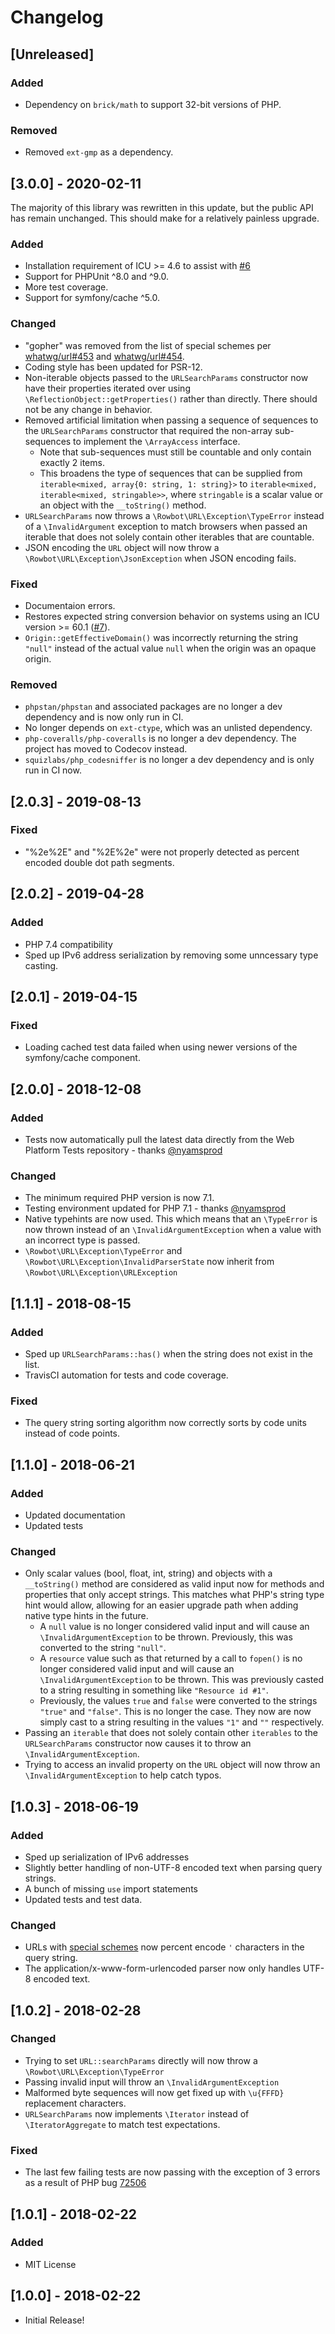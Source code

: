 # Changelog

## [Unreleased]

### Added

- Dependency on `brick/math` to support 32-bit versions of PHP.

### Removed

- Removed `ext-gmp` as a dependency.

## [3.0.0] - 2020-02-11

The majority of this library was rewritten in this update, but the public API has remain unchanged. This should make for a relatively painless upgrade.

### Added

- Installation requirement of ICU >= 4.6 to assist with [#6](https://github.com/TRowbotham/URL-Parser/issues/6)
- Support for PHPUnit ^8.0 and ^9.0.
- More test coverage.
- Support for symfony/cache ^5.0.

### Changed

- "gopher" was removed from the list of special schemes per [whatwg/url#453](https://github.com/whatwg/url/pull/453) and [whatwg/url#454](https://github.com/whatwg/url/pull/454).
- Coding style has been updated for PSR-12.
- Non-iterable objects passed to the `URLSearchParams` constructor now have their properties iterated over using `\ReflectionObject::getProperties()` rather than directly. There should not be any change in behavior.
- Removed artificial limitation when passing a sequence of sequences to the `URLSearchParams` constructor that required the non-array sub-sequences to implement the `\ArrayAccess` interface.
    - Note that sub-sequences must still be countable and only contain exactly 2 items.
    - This broadens the type of sequences that can be supplied from `iterable<mixed, array{0: string, 1: string}>` to `iterable<mixed, iterable<mixed, stringable>>`, where `stringable` is a scalar value or an object with the `__toString()` method.
- `URLSearchParams` now throws a `\Rowbot\URL\Exception\TypeError` instead of a `\InvalidArgument` exception to match browsers when passed an iterable that does not solely contain other iterables that are countable.
- JSON encoding the `URL` object will now throw a `\Rowbot\URL\Exception\JsonException` when JSON encoding fails.

### Fixed

- Documentaion errors.
- Restores expected string conversion behavior on systems using an ICU version >= 60.1 ([#7](https://github.com/TRowbotham/URL-Parser/issues/6)).
- `Origin::getEffectiveDomain()` was incorrectly returning the string `"null"` instead of the actual value `null` when the origin was an opaque origin.

### Removed

- `phpstan/phpstan` and associated packages are no longer a dev dependency and is now only run in CI.
- No longer depends on `ext-ctype`, which was an unlisted dependency.
- `php-coveralls/php-coveralls` is no longer a dev dependency. The project has moved to Codecov instead.
- `squizlabs/php_codesniffer` is no longer a dev dependency and is only run in CI now.

## [2.0.3] - 2019-08-13

### Fixed

- "%2e%2E" and "%2E%2e" were not properly detected as percent encoded double dot path segments.

## [2.0.2] - 2019-04-28

### Added

- PHP 7.4 compatibility
- Sped up IPv6 address serialization by removing some unncessary type casting.

## [2.0.1] - 2019-04-15

### Fixed

- Loading cached test data failed when using newer versions of the symfony/cache component.

## [2.0.0] - 2018-12-08

### Added

- Tests now automatically pull the latest data directly from the Web Platform Tests repository - thanks [@nyamsprod](https://github.com/nyamsprod)

### Changed

- The minimum required PHP version is now 7.1.
- Testing environment updated for PHP 7.1 - thanks [@nyamsprod](https://github.com/nyamsprod)
- Native typehints are now used. This which means that an `\TypeError` is now thrown instead of an `\InvalidArgumentException` when a value with an incorrect type is passed.
- `\Rowbot\URL\Exception\TypeError` and `\Rowbot\URL\Exception\InvalidParserState` now inherit from `\Rowbot\URL\Exception\URLException`

## [1.1.1] - 2018-08-15

### Added

- Sped up `URLSearchParams::has()` when the string does not exist in the list.
- TravisCI automation for tests and code coverage.

### Fixed

- The query string sorting algorithm now correctly sorts by code units instead of code points.

## [1.1.0] - 2018-06-21

### Added

- Updated documentation
- Updated tests

### Changed

- Only scalar values (bool, float, int, string) and objects with a `__toString()` method are considered as valid input now for methods and properties that only accept strings. This matches what PHP's string type hint would allow, allowing for an easier upgrade path when adding native type hints in the future.
    - A `null` value is no longer considered valid input and will cause an `\InvalidArgumentException` to be thrown. Previously, this was converted to the string `"null"`.
    - A `resource` value such as that returned by a call to `fopen()` is no longer considered valid input and will cause an `\InvalidArgumentException` to be thrown. This was previously casted to a string resulting in something like `"Resource id #1"`.
    - Previously, the values `true` and `false` were converted to the strings `"true"` and `"false"`. This is no longer the case. They now are now simply cast to a string resulting in the values `"1"` and `""` respectively.
- Passing an `iterable` that does not solely contain other `iterables` to the `URLSearchParams` constructor now causes it to throw an `\InvalidArgumentException`.
- Trying to access an invalid property on the `URL` object will now throw an `\InvalidArgumentException` to help catch typos.

## [1.0.3] - 2018-06-19

### Added

- Sped up serialization of IPv6 addresses
- Slightly better handling of non-UTF-8 encoded text when parsing query strings.
- A bunch of missing `use` import statements
- Updated tests and test data.

### Changed

- URLs with [special schemes](https://url.spec.whatwg.org/#special-scheme) now percent encode `'` characters in the query string.
- The application/x-www-form-urlencoded parser now only handles UTF-8 encoded text.

## [1.0.2] - 2018-02-28

### Changed

- Trying to set `URL::searchParams` directly will now throw a `\Rowbot\URL\Exception\TypeError`
- Passing invalid input will throw an `\InvalidArgumentException`
- Malformed byte sequences will now get fixed up with `\u{FFFD}` replacement characters.
- `URLSearchParams` now implements `\Iterator` instead of `\IteratorAggregate` to match test expectations.

### Fixed

- The last few failing tests are now passing with the exception of 3 errors as a result of PHP bug [72506](https://bugs.php.net/bug.php?id=72506)

## [1.0.1] - 2018-02-22

### Added

- MIT License

## [1.0.0] - 2018-02-22

- Initial Release!
